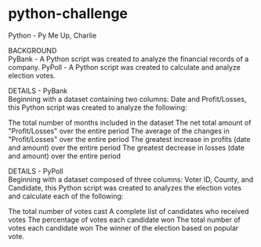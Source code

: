 # python-challenge
Python - Py Me Up, Charlie

BACKGROUND<br>
PyBank - A Python script was created to analyze the financial records of a company.
PyPoll - A Python script was created to calculate and analyze election votes.

DETAILS - PyBank<br>
Beginning with a dataset containing two columns: Date and Profit/Losses, this Python script was created to analyze the following:

The total number of months included in the dataset
The net total amount of "Profit/Losses" over the entire period
The average of the changes in "Profit/Losses" over the entire period
The greatest increase in profits (date and amount) over the entire period
The greatest decrease in losses (date and amount) over the entire period

DETAILS - PyPoll<br>
Beginning with a dataset composed of three columns: Voter ID, County, and Candidate, this Python script was created to analyzes the election votes and calculate each of the following:

The total number of votes cast
A complete list of candidates who received votes
The percentage of votes each candidate won
The total number of votes each candidate won
The winner of the election based on popular vote.

